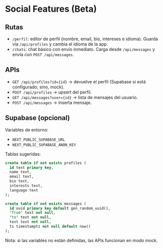 # Social Features (Beta)

## Rutas
- `/perfil`: editor de perfil (nombre, email, bio, intereses e idioma). Guarda vía `/api/profiles` y cambia el idioma de la app.
- `/chats`: chat básico con envío inmediato. Carga desde `/api/messages` y envía con `POST /api/messages`.

## APIs
- `GET /api/profiles?id={id}` → devuelve el perfil (Supabase si está configurado; sino, mock).
- `POST /api/profiles` → upsert del perfil.
- `GET /api/messages?user={id}` → lista de mensajes del usuario.
- `POST /api/messages` → inserta mensaje.

## Supabase (opcional)
Variables de entorno:
- `NEXT_PUBLIC_SUPABASE_URL`
- `NEXT_PUBLIC_SUPABASE_ANON_KEY`

Tablas sugeridas:
```sql
create table if not exists profiles (
  id text primary key,
  name text,
  email text,
  bio text,
  interests text,
  language text
);

create table if not exists messages (
  id uuid primary key default gen_random_uuid(),
  "from" text not null,
  "to" text not null,
  text text not null,
  ts timestamptz not null default now()
);
```

Nota: si las variables no están definidas, las APIs funcionan en modo mock.
